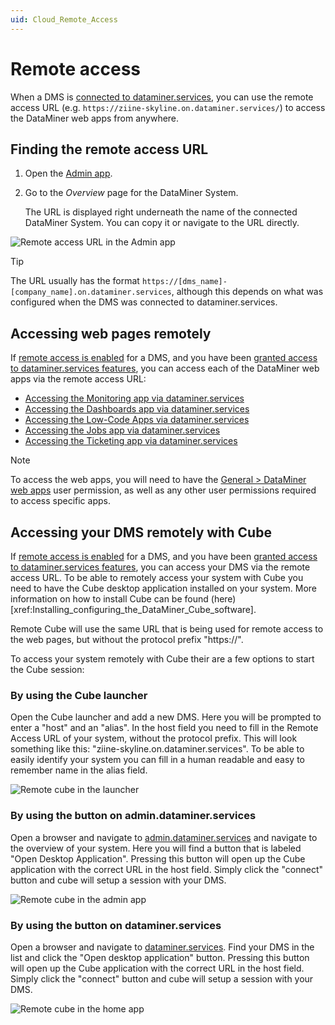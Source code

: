 ```yaml
---
uid: Cloud_Remote_Access
---
```


# Remote access

When a DMS is [connected to dataminer.services](xref:Connecting_your_DataMiner_System_to_the_cloud), you can use the remote access URL (e.g. ``https://ziine-skyline.on.dataminer.services/``) to access the DataMiner web apps from anywhere.

## Finding the remote access URL

1. Open the [Admin app](xref:Accessing_the_Admin_app).

1. Go to the *Overview* page for the DataMiner System.

   The URL is displayed right underneath the name of the connected DataMiner System. You can copy it or navigate to the URL directly.

![Remote access URL in the Admin app](~/user-guide/images/CloudRemoteAccessUrl.png)

> [!TIP]
> The URL usually has the format `https://[dms_name]-[company_name].on.dataminer.services`, although this depends on what was configured when the DMS was connected to dataminer.services.

## Accessing web pages remotely

If [remote access is enabled](xref:Controlling_remote_access) for a DMS, and you have been [granted access to dataminer.services features](xref:Giving_users_access_to_cloud_features), you can access each of the DataMiner web apps via the remote access URL:

- [Accessing the Monitoring app via dataminer.services](xref:Accessing_the_Monitoring_app#accessing-the-monitoring-app-via-dataminerservices)
- [Accessing the Dashboards app via dataminer.services](xref:Accessing_the_Dashboards_app#accessing-the-dashboards-app-via-dataminerservices)
- [Accessing the Low-Code Apps via dataminer.services](xref:Accessing_custom_apps#accessing-the-low-code-apps-via-dataminerservices)
- [Accessing the Jobs app via dataminer.services](xref:Accessing_the_jobs_app#accessing-the-jobs-app-via-dataminerservices)
- [Accessing the Ticketing app via dataminer.services](xref:Accessing_the_Ticketing_app#accessing-the-ticketing-app-via-dataminerservices)

> [!NOTE]
> To access the web apps, you will need to have the [General > DataMiner web apps](xref:DataMiner_user_permissions#general--dataminer-web-apps--dataminer-cube-mobile-access) user permission, as well as any other user permissions required to access specific apps.

## Accessing your DMS remotely with Cube

If [remote access is enabled](xref:Controlling_remote_access) for a DMS, and you have been [granted access to dataminer.services features](xref:Giving_users_access_to_cloud_features), you can access your DMS via the remote access URL. To be able to remotely access your system with Cube you need to have the Cube desktop application installed on your system. More information on how to install Cube can be found (here)[xref:Installing_configuring_the_DataMiner_Cube_software].

Remote Cube will use the same URL that is being used for remote access to the web pages, but without the protocol prefix "https://".

To access your system remotely with Cube their are a few options to start the Cube session:

### By using the Cube launcher

Open the Cube launcher and add a new DMS. Here you will be prompted to enter a "host" and an "alias". In the host field you need to fill in the Remote Access URL of your system, without the protocol prefix. This will look something like this: "ziine-skyline.on.dataminer.services". To be able to easily identify your system you can fill in a human readable and easy to remember name in the alias field.

![Remote cube in the launcher](~/user-guide/images/RemoteCubeLauncher.png)

### By using the button on admin.dataminer.services

Open a browser and navigate to [admin.dataminer.services](https://admin.dataminer.services) and navigate to the overview of your system. Here you will find a button that is labeled "Open Desktop Application". Pressing this button will open up the Cube application with the correct URL in the host field. Simply click the "connect" button and cube will setup a session with your DMS.

![Remote cube in the admin app](~/user-guide/images/RemoteCubeAdminApp.png)

### By using the button on dataminer.services

Open a browser and navigate to [dataminer.services](https://dataminer.services). Find your DMS in the list and click the "Open desktop application" button. Pressing this button will open up the Cube application with the correct URL in the host field. Simply click the "connect" button and cube will setup a session with your DMS.

![Remote cube in the home app](~/user-guide/images/RemoteCubeHomeApp.png)